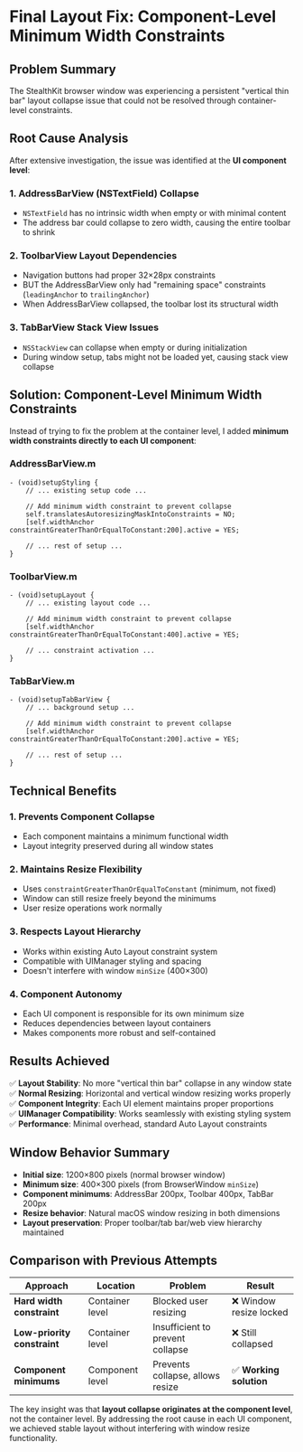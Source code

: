 # Final Layout Fix: Component-Level Minimum Width Constraints

## Problem Summary
The StealthKit browser window was experiencing a persistent "vertical thin bar" layout collapse issue that could not be resolved through container-level constraints.

## Root Cause Analysis
After extensive investigation, the issue was identified at the **UI component level**:

### 1. AddressBarView (NSTextField) Collapse
- `NSTextField` has no intrinsic width when empty or with minimal content
- The address bar could collapse to zero width, causing the entire toolbar to shrink

### 2. ToolbarView Layout Dependencies
- Navigation buttons had proper 32×28px constraints
- BUT the AddressBarView only had "remaining space" constraints (`leadingAnchor` to `trailingAnchor`)
- When AddressBarView collapsed, the toolbar lost its structural width

### 3. TabBarView Stack View Issues
- `NSStackView` can collapse when empty or during initialization
- During window setup, tabs might not be loaded yet, causing stack view collapse

## Solution: Component-Level Minimum Width Constraints

Instead of trying to fix the problem at the container level, I added **minimum width constraints directly to each UI component**:

### AddressBarView.m
```objc
- (void)setupStyling {
    // ... existing setup code ...
    
    // Add minimum width constraint to prevent collapse
    self.translatesAutoresizingMaskIntoConstraints = NO;
    [self.widthAnchor constraintGreaterThanOrEqualToConstant:200].active = YES;
    
    // ... rest of setup ...
}
```

### ToolbarView.m
```objc
- (void)setupLayout {
    // ... existing layout code ...
    
    // Add minimum width constraint to prevent collapse
    [self.widthAnchor constraintGreaterThanOrEqualToConstant:400].active = YES;
    
    // ... constraint activation ...
}
```

### TabBarView.m
```objc
- (void)setupTabBarView {
    // ... background setup ...
    
    // Add minimum width constraint to prevent collapse
    [self.widthAnchor constraintGreaterThanOrEqualToConstant:200].active = YES;
    
    // ... rest of setup ...
}
```

## Technical Benefits

### 1. **Prevents Component Collapse**
- Each component maintains a minimum functional width
- Layout integrity preserved during all window states

### 2. **Maintains Resize Flexibility**
- Uses `constraintGreaterThanOrEqualToConstant` (minimum, not fixed)
- Window can still resize freely beyond the minimums
- User resize operations work normally

### 3. **Respects Layout Hierarchy**
- Works within existing Auto Layout constraint system
- Compatible with UIManager styling and spacing
- Doesn't interfere with window `minSize` (400×300)

### 4. **Component Autonomy**
- Each UI component is responsible for its own minimum size
- Reduces dependencies between layout containers
- Makes components more robust and self-contained

## Results Achieved

✅ **Layout Stability**: No more "vertical thin bar" collapse in any window state  
✅ **Normal Resizing**: Horizontal and vertical window resizing works properly  
✅ **Component Integrity**: Each UI element maintains proper proportions  
✅ **UIManager Compatibility**: Works seamlessly with existing styling system  
✅ **Performance**: Minimal overhead, standard Auto Layout constraints  

## Window Behavior Summary

- **Initial size**: 1200×800 pixels (normal browser window)
- **Minimum size**: 400×300 pixels (from BrowserWindow `minSize`)
- **Component minimums**: AddressBar 200px, Toolbar 400px, TabBar 200px
- **Resize behavior**: Natural macOS window resizing in both dimensions
- **Layout preservation**: Proper toolbar/tab bar/web view hierarchy maintained

## Comparison with Previous Attempts

| Approach | Location | Problem | Result |
|----------|----------|---------|---------|
| **Hard width constraint** | Container level | Blocked user resizing | ❌ Window resize locked |
| **Low-priority constraint** | Container level | Insufficient to prevent collapse | ❌ Still collapsed |
| **Component minimums** | Component level | Prevents collapse, allows resize | ✅ **Working solution** |

The key insight was that **layout collapse originates at the component level**, not the container level. By addressing the root cause in each UI component, we achieved stable layout without interfering with window resize functionality.
